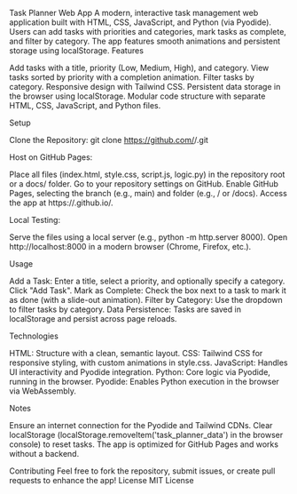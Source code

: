 Task Planner Web App
A modern, interactive task management web application built with HTML, CSS, JavaScript, and Python (via Pyodide). Users can add tasks with priorities and categories, mark tasks as complete, and filter by category. The app features smooth animations and persistent storage using localStorage.
Features

Add tasks with a title, priority (Low, Medium, High), and category.
View tasks sorted by priority with a completion animation.
Filter tasks by category.
Responsive design with Tailwind CSS.
Persistent data storage in the browser using localStorage.
Modular code structure with separate HTML, CSS, JavaScript, and Python files.

Setup

Clone the Repository:
git clone https://github.com/<your-username>/<your-repo>.git


Host on GitHub Pages:

Place all files (index.html, style.css, script.js, logic.py) in the repository root or a docs/ folder.
Go to your repository settings on GitHub.
Enable GitHub Pages, selecting the branch (e.g., main) and folder (e.g., / or /docs).
Access the app at https://<your-username>.github.io/<your-repo>.


Local Testing:

Serve the files using a local server (e.g., python -m http.server 8000).
Open http://localhost:8000 in a modern browser (Chrome, Firefox, etc.).



Usage

Add a Task: Enter a title, select a priority, and optionally specify a category. Click "Add Task".
Mark as Complete: Check the box next to a task to mark it as done (with a slide-out animation).
Filter by Category: Use the dropdown to filter tasks by category.
Data Persistence: Tasks are saved in localStorage and persist across page reloads.

Technologies

HTML: Structure with a clean, semantic layout.
CSS: Tailwind CSS for responsive styling, with custom animations in style.css.
JavaScript: Handles UI interactivity and Pyodide integration.
Python: Core logic via Pyodide, running in the browser.
Pyodide: Enables Python execution in the browser via WebAssembly.

Notes

Ensure an internet connection for the Pyodide and Tailwind CDNs.
Clear localStorage (localStorage.removeItem('task_planner_data') in the browser console) to reset tasks.
The app is optimized for GitHub Pages and works without a backend.

Contributing
Feel free to fork the repository, submit issues, or create pull requests to enhance the app!
License
MIT License
